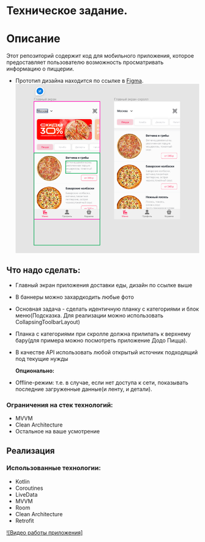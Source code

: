 # Техническое задание.
# Описание

Этот репозиторий содержит код для мобильного приложения, которое предоставляет пользователю возможность просматривать информацию о пиццерии.
- Прототип дизайна находится по ссылке в [Figma](https://www.figma.com/file/8FvAWXCD2oD9oSDHx9xFfU/%D0%A2%D0%B5%D1%81%D1%82%D0%BE%D0%B2%D0%BE%D0%B5-%D0%B7%D0%B0%D0%B4%D0%B0%D0%BD%D0%B8%D0%B5-Android?node-id=0%3A1&mode=dev).
  ![Скриншот фигма](https://github.com/StepanWxW/Pizza/blob/master/image/img.png)
## Что надо сделать:


- Главный экран приложения доставки еды, дизайн по ссылке выше
- В баннеры можно захардкодить любые фото
- Основная задача - сделать идентичную планку с категориями и блок
  меню(Подсказка. Для реализации можно использовать
  CollapsingToolbarLayout)
- Планка с категориями при скролле должна прилипать к верхнему
  бару(для примера можно посмотреть приложение Додо Пицца).
- В качестве API использовать любой открытый источник подходящий под
  текущие нужды

  **Опционально:**
- Offline-режим: т.е. в случае, если нет доступа к сети, показывать
  последние загруженные данные(и ленту, и детали).

### Ограничения на стек технологий:

- MVVM
- Clean Architecture
- Остальное на ваше усмотрение

## Реализация

### Использованные технологии:

- Kotlin
- Coroutines
- LiveData
- MVVM
- Room
- Clean Architecture
- Retrofit


[![Видео работы приложения]](https://youtube.com/shorts/dYxGjI0xa84?si=0lI8F4n7jGV5u64I)